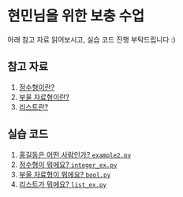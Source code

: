 # 현민님을 위한 보충 수업

아래 참고 자료 읽어보시고, 실습 코드 진행 부탁드립니다 :)

## 참고 자료
1. [정수형이란?](https://ko.wikipedia.org/wiki/%EC%A0%95%EC%88%98%ED%98%95)
2. [부울 자료형이란?](https://ko.wikipedia.org/wiki/%EB%B6%88%EB%A6%AC%EC%96%B8_%EC%9E%90%EB%A3%8C%ED%98%95)
3. [리스트란?](https://ko.wikipedia.org/wiki/%EB%A6%AC%EC%8A%A4%ED%8A%B8_(%EC%BB%B4%ED%93%A8%ED%8C%85))

## 실습 코드
1. [홍길동은 어떤 사람인가? `example2.py`](week2/example2.py)
2. [정수형이 뭐에요? `integer_ex.py`](week2/integer_ex.py)
3. [부울 자료형이 뭐에요? `bool.py`](week2/bool.py)
4. [리스트가 뭐에요? `list_ex.py`](week2/list_ex.py)